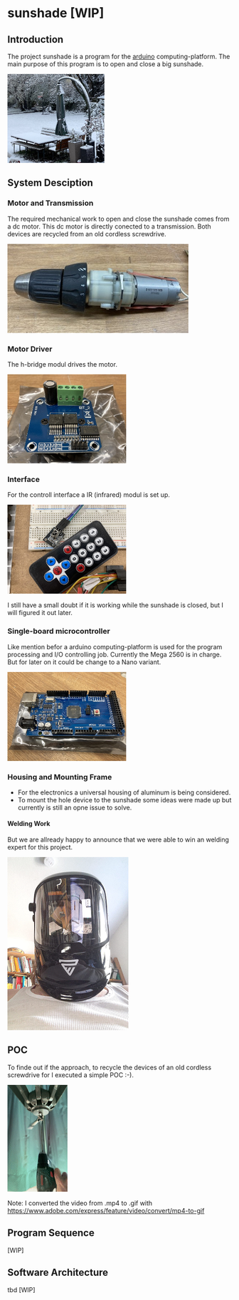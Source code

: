 # sunshade [WIP]
## Introduction
The project sunshade is a program for the [arduino](https://de.wikipedia.org/wiki/Arduino_(Plattform)) computing-platform.
The main purpose of this program is to open and close a big sunshade.

<img src="https://github.com/Aladim/sunshade/blob/main/doc/sunshade.jpg" height="200" title="sunshade">

## System Desciption
### Motor and Transmission
The required mechanical work to open and close the sunshade comes from a dc motor.
This dc motor is directly conected to a transmission.
Both devices are recycled from an old cordless screwdrive.

<img src="https://github.com/Aladim/sunshade/blob/main/doc/recycled-cordless-screwdrive.jpeg" height="200" title="recycled cordless screwdrive">

### Motor Driver
The h-bridge modul drives the motor.

<img src="https://github.com/Aladim/sunshade/blob/main/doc/h-bridge-modul.jpeg" height="200" title="h-bridge modul">

### Interface
For the controll interface a IR (infrared) modul is set up.

<img src="https://github.com/Aladim/sunshade/blob/main/doc/ir-modul.jpeg" height="200" title="ir-modul">

I still have a small doubt if it is working while the sunshade is closed, 
but I will figured it out later.
### Single-board microcontroller
Like mention befor a arduino computing-platform is used for the program processing and I/O controlling job.
Currently the Mega 2560 is in charge. But for later on it could be change to a Nano variant.

<img src="https://github.com/Aladim/sunshade/blob/main/doc/mega-2560.jpeg" height="200" title="mega 2560">

### Housing and Mounting Frame
* For the electronics a universal housing of aluminum is being considered.
* To mount the hole device to the sunshade some ideas were made up but currently is still an opne issue to solve.
#### Welding Work
But we are allready happy to announce that we were able to win an welding expert for this project.

<img src="https://github.com/Aladim/sunshade/blob/main/doc/welding-expert.png" title="welding expert">

## POC
To finde out if the approach, to recycle the devices of an old cordless screwdrive for I executed a simple POC :-).

![cordless-screwdrive_AdobeExpress](https://github.com/Aladim/sunshade/blob/main/doc/cordless-screwdrive.gif)

Note: I converted the video from .mp4 to .gif with https://www.adobe.com/express/feature/video/convert/mp4-to-gif

## Program Sequence
[WIP]

## Software Architecture
tbd [WIP]

